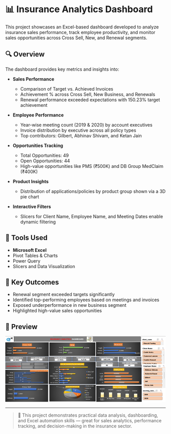 # 📊 Insurance Analytics Dashboard

This project showcases an Excel-based dashboard developed to analyze insurance sales performance, track employee productivity, and monitor sales opportunities across Cross Sell, New, and Renewal segments.

## 🔍 Overview

The dashboard provides key metrics and insights into:

- **Sales Performance**
  - Comparison of Target vs. Achieved Invoices
  - Achievement % across Cross Sell, New Business, and Renewals
  - Renewal performance exceeded expectations with 150.23% target achievement

- **Employee Performance**
  - Year-wise meeting count (2019 & 2020) by account executives
  - Invoice distribution by executive across all policy types
  - Top contributors: Gilbert, Abhinav Shivam, and Ketan Jain

- **Opportunities Tracking**
  - Total Opportunities: 49  
  - Open Opportunities: 44  
  - High-value opportunities like PMS (₹500K) and DB Group MedClaim (₹400K)

- **Product Insights**
  - Distribution of applications/policies by product group shown via a 3D pie chart

- **Interactive Filters**
  - Slicers for Client Name, Employee Name, and Meeting Dates enable dynamic filtering

## 📎 Tools Used

- **Microsoft Excel**
- Pivot Tables & Charts
- Power Query
- Slicers and Data Visualization

## 📌 Key Outcomes

- Renewal segment exceeded targets significantly
- Identified top-performing employees based on meetings and invoices
- Exposed underperformance in new business segment
- Highlighted high-value sales opportunities

## 📸 Preview

![Dashboard Preview](./Excel.png)

---

> 🚀 This project demonstrates practical data analysis, dashboarding, and Excel automation skills — great for sales analytics, performance tracking, and decision-making in the insurance sector.

